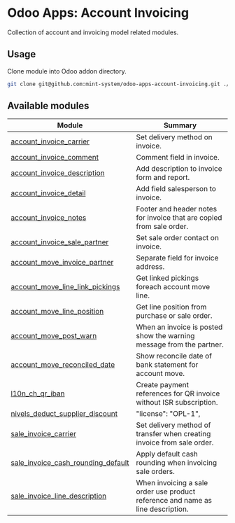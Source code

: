 # Odoo Apps: Account Invoicing

Collection of account and invoicing model related modules.

## Usage

Clone module into Odoo addon directory.

```bash
git clone git@github.com:mint-system/odoo-apps-account-invoicing.git ./addons/account_invoicing
```

## Available modules

| Module | Summary |
| --- | --- |
| [account_invoice_carrier](account_invoice_carrier) |         Set delivery method on invoice. |
| [account_invoice_comment](account_invoice_comment) |         Comment field in invoice. |
| [account_invoice_description](account_invoice_description) |         Add description to invoice form and report. |
| [account_invoice_detail](account_invoice_detail) |         Add field salesperson to invoice. |
| [account_invoice_notes](account_invoice_notes) |         Footer and header notes for invoice that are copied from sale order. |
| [account_invoice_sale_partner](account_invoice_sale_partner) |         Set sale order contact on invoice. |
| [account_move_invoice_partner](account_move_invoice_partner) |         Separate field for invoice address. |
| [account_move_line_link_pickings](account_move_line_link_pickings) |         Get linked pickings foreach account move line. |
| [account_move_line_position](account_move_line_position) |         Get line position from purchase or sale order. |
| [account_move_post_warn](account_move_post_warn) |         When an invoice is posted show the warning message from the partner. |
| [account_move_reconciled_date](account_move_reconciled_date) |         Show reconcile date of bank statement for account move. |
| [l10n_ch_qr_iban](l10n_ch_qr_iban) |         Create payment references for QR invoice without ISR subscription. |
| [nivels_deduct_supplier_discount](nivels_deduct_supplier_discount) |     "license": "OPL-1", |
| [sale_invoice_carrier](sale_invoice_carrier) |         Set delivery method of transfer when creating invoice from sale order. |
| [sale_invoice_cash_rounding_default](sale_invoice_cash_rounding_default) |         Apply default cash rounding when invoicing sale orders. |
| [sale_invoice_line_description](sale_invoice_line_description) |         When invoicing a sale order use product reference and name as line description. |
